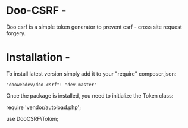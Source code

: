 Doo-CSRF - 
========

Doo csrf is a simple token generator to prevent csrf - cross site request forgery.

Installation -
============
To install latest version simply add it to your "require" composer.json:

```
"doowebdev/doo-csrf": "dev-master"
```

Once the package is installed, you need to initialize the Token class:

require 'vendor/autoload.php';

use DooCSRF\Token;


